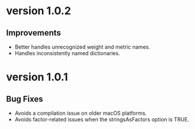 # version 1.0.2

## Improvements
* Better handles unrecognized weight and metric names.
* Handles inconsistently named dictionaries.

# version 1.0.1

## Bug Fixes
* Avoids a compilation issue on older macOS platforms.
* Avoids factor-related issues when the stringsAsFactors option is TRUE.
